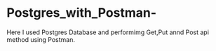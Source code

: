 # Postgres_with_Postman-
Here I used Postgres Database and performimg Get,Put annd Post api method using Postman.
